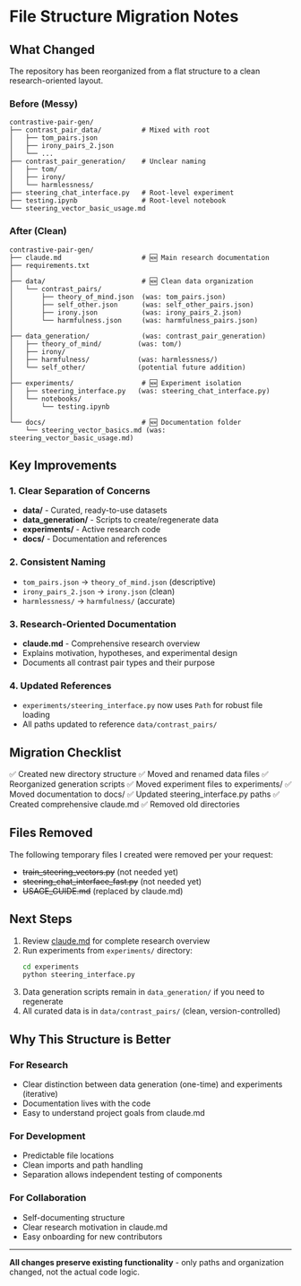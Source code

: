 # File Structure Migration Notes

## What Changed

The repository has been reorganized from a flat structure to a clean research-oriented layout.

### Before (Messy)
```
contrastive-pair-gen/
├── contrast_pair_data/          # Mixed with root
│   ├── tom_pairs.json
│   ├── irony_pairs_2.json
│   └── ...
├── contrast_pair_generation/    # Unclear naming
│   ├── tom/
│   ├── irony/
│   └── harmlessness/
├── steering_chat_interface.py   # Root-level experiment
├── testing.ipynb                # Root-level notebook
└── steering_vector_basic_usage.md
```

### After (Clean)
```
contrastive-pair-gen/
├── claude.md                    # 🆕 Main research documentation
├── requirements.txt
│
├── data/                        # 🆕 Clean data organization
│   └── contrast_pairs/
│       ├── theory_of_mind.json  (was: tom_pairs.json)
│       ├── self_other.json      (was: self_other_pairs.json)
│       ├── irony.json           (was: irony_pairs_2.json)
│       └── harmfulness.json     (was: harmfulness_pairs.json)
│
├── data_generation/             (was: contrast_pair_generation)
│   ├── theory_of_mind/         (was: tom/)
│   ├── irony/
│   ├── harmfulness/            (was: harmlessness/)
│   └── self_other/             (potential future addition)
│
├── experiments/                 # 🆕 Experiment isolation
│   ├── steering_interface.py   (was: steering_chat_interface.py)
│   └── notebooks/
│       └── testing.ipynb
│
└── docs/                        # 🆕 Documentation folder
    └── steering_vector_basics.md (was: steering_vector_basic_usage.md)
```

## Key Improvements

### 1. Clear Separation of Concerns
- **data/** - Curated, ready-to-use datasets
- **data_generation/** - Scripts to create/regenerate data
- **experiments/** - Active research code
- **docs/** - Documentation and references

### 2. Consistent Naming
- `tom_pairs.json` → `theory_of_mind.json` (descriptive)
- `irony_pairs_2.json` → `irony.json` (clean)
- `harmlessness/` → `harmfulness/` (accurate)

### 3. Research-Oriented Documentation
- **claude.md** - Comprehensive research overview
- Explains motivation, hypotheses, and experimental design
- Documents all contrast pair types and their purpose

### 4. Updated References
- `experiments/steering_interface.py` now uses `Path` for robust file loading
- All paths updated to reference `data/contrast_pairs/`

## Migration Checklist

✅ Created new directory structure
✅ Moved and renamed data files
✅ Reorganized generation scripts
✅ Moved experiment files to experiments/
✅ Moved documentation to docs/
✅ Updated steering_interface.py paths
✅ Created comprehensive claude.md
✅ Removed old directories

## Files Removed

The following temporary files I created were removed per your request:
- ~~train_steering_vectors.py~~ (not needed yet)
- ~~steering_chat_interface_fast.py~~ (not needed yet)
- ~~USAGE_GUIDE.md~~ (replaced by claude.md)

## Next Steps

1. Review [claude.md](claude.md) for complete research overview
2. Run experiments from `experiments/` directory:
   ```bash
   cd experiments
   python steering_interface.py
   ```
3. Data generation scripts remain in `data_generation/` if you need to regenerate
4. All curated data is in `data/contrast_pairs/` (clean, version-controlled)

## Why This Structure is Better

### For Research
- Clear distinction between data generation (one-time) and experiments (iterative)
- Documentation lives with the code
- Easy to understand project goals from claude.md

### For Development
- Predictable file locations
- Clean imports and path handling
- Separation allows independent testing of components

### For Collaboration
- Self-documenting structure
- Clear research motivation in claude.md
- Easy onboarding for new contributors

---

**All changes preserve existing functionality** - only paths and organization changed, not the actual code logic.
